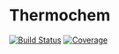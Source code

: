 # Thermochem

[![Build Status](https://github.com/Jonas-Weitzel/Thermochem.jl/actions/workflows/CI.yml/badge.svg?branch=master)](https://github.com/Jonas-Weitzel/Thermochem.jl/actions/workflows/CI.yml?query=branch%3Amaster)
[![Coverage](https://codecov.io/gh/Jonas-Weitzel/Thermochem.jl/branch/master/graph/badge.svg)](https://codecov.io/gh/Jonas-Weitzel/Thermochem.jl)
